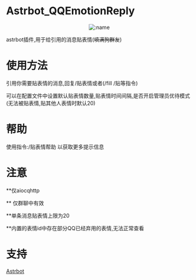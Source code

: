 # Astrbot_QQEmotionReply

</div>
<div align="center">




![:name](https://count.getloli.com/@astrbot_qqemotionreply?name=astrbot_qqemotionreply&theme=capoo-2&padding=7&offset=0&align=top&scale=1&pixelated=1&darkmode=auto)

</div>

astrbot插件,用于给引用的消息贴表情(<del>填满狗群友</del>)

# 使用方法
引用你需要贴表情的消息,回复/贴表情或者(/fill /贴等指令)

可以在配置文件中设置默认贴表情数量,贴表情时间间隔,是否开启管理员优待模式(无法被贴表情,贴其他人表情时默认20)

# 帮助
使用指令:/贴表情帮助 以获取更多提示信息

# 注意

**仅aiocqhttp

** 仅群聊中有效

**单条消息贴表情上限为20

**内置的表情id中存在部分QQ已经弃用的表情,无法正常查看

# 支持

[Astrbot](https://astrbot.app)